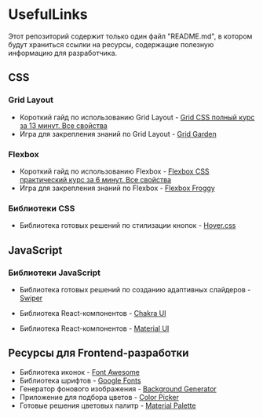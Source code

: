 # UsefulLinks
Этот репозиторий содержит только один файл "README.md", в котором будут храниться ссылки на ресурсы, содержащие полезную информацию для разработчика.


## CSS

### Grid Layout
+ Короткий гайд по использованию Grid Layout - [Grid CSS полный курс за 13 минут. Все свойства](https://www.youtube.com/watch?v=eVZEwEQg4pg&ab_channel=UlbiTV)
+ Игра для закрепления знаний по Grid Layout - [Grid Garden](https://cssgridgarden.com/#ru)

### Flexbox
+ Короткий гайд по использованию Flexbox - [Flexbox CSS практический курс за 6 минут. Все свойства](https://www.youtube.com/watch?v=MEOR2b69Pl4&t=110s&ab_channel=UlbiTV)
+ Игра для закрепления знаний по Flexbox - [Flexbox Froggy](https://flexboxfroggy.com/#ru)

### Библиотеки CSS
+ Библиотека готовых решений по стилизации кнопок - [Hover.css](https://ianlunn.github.io/Hover/)


## JavaScript

### Библиотеки JavaScript
+ Библиотека готовых решений по созданию адаптивных слайдеров - [Swiper](https://swiperjs.com/)

+ Библиотека React-компонентов - [Chakra UI](https://v2.chakra-ui.com/)
+ Библиотека React-компонентов - [Material UI](https://mui.com/)


## Ресурсы для Frontend-разработки
+ Библиотека иконок - [Font Awesome](https://fontawesome.com/)
+ Библиотека шрифтов - [Google Fonts](https://fonts.google.com/)
+ Генератор фонового изображения - [Background Generator](https://bg.siteorigin.com/)
+ Приложение для подбора цветов - [Color Picker](https://colorpicker.me/)
+ Готовые решения цветовых палитр - [Material Palette](https://www.materialpalette.com/)
